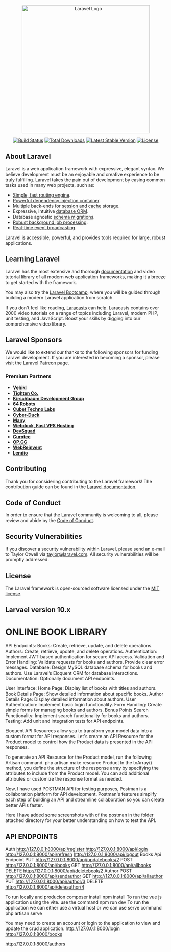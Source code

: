 <p align="center"><a href="https://laravel.com" target="_blank"><img src="https://raw.githubusercontent.com/laravel/art/master/logo-lockup/5%20SVG/2%20CMYK/1%20Full%20Color/laravel-logolockup-cmyk-red.svg" width="400" alt="Laravel Logo"></a></p>

<p align="center">
<a href="https://github.com/laravel/framework/actions"><img src="https://github.com/laravel/framework/workflows/tests/badge.svg" alt="Build Status"></a>
<a href="https://packagist.org/packages/laravel/framework"><img src="https://img.shields.io/packagist/dt/laravel/framework" alt="Total Downloads"></a>
<a href="https://packagist.org/packages/laravel/framework"><img src="https://img.shields.io/packagist/v/laravel/framework" alt="Latest Stable Version"></a>
<a href="https://packagist.org/packages/laravel/framework"><img src="https://img.shields.io/packagist/l/laravel/framework" alt="License"></a>
</p>

## About Laravel

Laravel is a web application framework with expressive, elegant syntax. We believe development must be an enjoyable and creative experience to be truly fulfilling. Laravel takes the pain out of development by easing common tasks used in many web projects, such as:

- [Simple, fast routing engine](https://laravel.com/docs/routing).
- [Powerful dependency injection container](https://laravel.com/docs/container).
- Multiple back-ends for [session](https://laravel.com/docs/session) and [cache](https://laravel.com/docs/cache) storage.
- Expressive, intuitive [database ORM](https://laravel.com/docs/eloquent).
- Database agnostic [schema migrations](https://laravel.com/docs/migrations).
- [Robust background job processing](https://laravel.com/docs/queues).
- [Real-time event broadcasting](https://laravel.com/docs/broadcasting).

Laravel is accessible, powerful, and provides tools required for large, robust applications.

## Learning Laravel

Laravel has the most extensive and thorough [documentation](https://laravel.com/docs) and video tutorial library of all modern web application frameworks, making it a breeze to get started with the framework.

You may also try the [Laravel Bootcamp](https://bootcamp.laravel.com), where you will be guided through building a modern Laravel application from scratch.

If you don't feel like reading, [Laracasts](https://laracasts.com) can help. Laracasts contains over 2000 video tutorials on a range of topics including Laravel, modern PHP, unit testing, and JavaScript. Boost your skills by digging into our comprehensive video library.

## Laravel Sponsors

We would like to extend our thanks to the following sponsors for funding Laravel development. If you are interested in becoming a sponsor, please visit the Laravel [Patreon page](https://patreon.com/taylorotwell).

### Premium Partners

- **[Vehikl](https://vehikl.com/)**
- **[Tighten Co.](https://tighten.co)**
- **[Kirschbaum Development Group](https://kirschbaumdevelopment.com)**
- **[64 Robots](https://64robots.com)**
- **[Cubet Techno Labs](https://cubettech.com)**
- **[Cyber-Duck](https://cyber-duck.co.uk)**
- **[Many](https://www.many.co.uk)**
- **[Webdock, Fast VPS Hosting](https://www.webdock.io/en)**
- **[DevSquad](https://devsquad.com)**
- **[Curotec](https://www.curotec.com/services/technologies/laravel/)**
- **[OP.GG](https://op.gg)**
- **[WebReinvent](https://webreinvent.com/?utm_source=laravel&utm_medium=github&utm_campaign=patreon-sponsors)**
- **[Lendio](https://lendio.com)**

## Contributing

Thank you for considering contributing to the Laravel framework! The contribution guide can be found in the [Laravel documentation](https://laravel.com/docs/contributions).

## Code of Conduct

In order to ensure that the Laravel community is welcoming to all, please review and abide by the [Code of Conduct](https://laravel.com/docs/contributions#code-of-conduct).

## Security Vulnerabilities

If you discover a security vulnerability within Laravel, please send an e-mail to Taylor Otwell via [taylor@laravel.com](mailto:taylor@laravel.com). All security vulnerabilities will be promptly addressed.

## License

The Laravel framework is open-sourced software licensed under the [MIT license](https://opensource.org/licenses/MIT).
## Larvael version 10.x
# ONLINE BOOK LIBRARY
API Endpoints:
Books:
Create, retrieve, update, and delete operations.
Authors:
Create, retrieve, update, and delete operations.
Authentication:
Implement JWT-based authentication for secure API access.
Validation and Error Handling:
Validate requests for books and authors.
Provide clear error messages.
Database:
Design MySQL database schema for books and authors.
Use Laravel’s Eloquent ORM for database interactions.
Documentation:
Optionally document API endpoints.

User Interface:
Home Page:
Display list of books with titles and authors.
Book Details Page:
Show detailed information about specific books.
Author Details Page:
Display detailed information about authors.
User Authentication:
Implement basic login functionality.
Form Handling:
Create simple forms for managing books and authors.
Bonus Points
Search Functionality:
Implement search functionality for books and authors.
Testing:
Add unit and integration tests for API endpoints.

Eloquent API Resources allow you to transform your model data into a custom format for API responses. Let's create an API Resource for the Product model to control how the Product data is presented in the API responses.

To generate an API Resource for the Product model, run the following Artisan command.
php artisan make:resource Product
In the toArray() method, you define the structure of the response array by specifying the attributes to include from the Product model. You can add additional attributes or customize the response format as needed.

Now, I have used POSTMAN API for testing purposes, Postman is a collaboration platform for API development. Postman's features simplify each step of building an API and streamline collaboration so you can create better APIs faster.

Here I have added some screenshots with of the postman in the folder attached directory  for your better understanding on how to test the API.
## API ENDPOINTS
Auth
http://127.0.0.1:8000/api/register
http://127.0.0.1:8000/api/login
http://127.0.0.1:8000/api/refresh
http://127.0.0.1:8000/api/logout
Books Api
Endpoint
PUT http://127.0.0.1:8000/api/updatebooks/2
POST http://127.0.0.1:8000/api/books
GET http://127.0.0.1:8000/api/allbooks
DELETE http://127.0.0.1:8000/api/deletebook/2
Author
POST http://127.0.0.1:8000/api/sendauthor
GET http://127.0.0.1:8000/api/allauthor
PUT http://127.0.0.1:8000/api/author/3
DELETE
http://127.0.0.1:8000/api/deleauthor/4


To run locally and producion
composer install
npm install
To run the vue js application using the vite. use the command
npm run dev
To run the application we can either use a virtual host or we can use serve command
php artisan serve

You may need to create an account or login to the application to view and update the crud application.
http://127.0.0.1:8000/login
http://127.0.0.1:8000/books

http://127.0.0.1:8000/authors